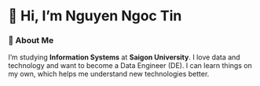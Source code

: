# 👋 Hi, I’m Nguyen Ngoc Tin
### 🚀 About Me
I’m studying **Information Systems** at **Saigon University**. I love data and technology and want to become a Data Engineer (DE). I can learn things on my own, which helps me understand new technologies better.
<!---
ngoctinn/ngoctinn is a ✨ special ✨ repository because its `README.md` (this file) appears on your GitHub profile.
You can click the Preview link to take a look at your changes.
--->
